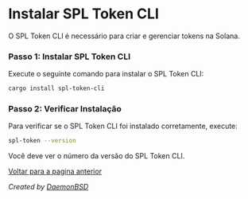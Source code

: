 # Instalar SPL Token CLI

O SPL Token CLI é necessário para criar e gerenciar tokens na Solana.

### Passo 1: Instalar SPL Token CLI

Execute o seguinte comando para instalar o SPL Token CLI:

```bash
cargo install spl-token-cli
```

### Passo 2: Verificar Instalação

Para verificar se o SPL Token CLI foi instalado corretamente, execute:

```bash
spl-token --version
```

Você deve ver o número da versão do SPL Token CLI.

[Voltar para a pagina anterior](../README.md)

_Created by [DaemonBSD](https://x.com/DaemonB2D)_
